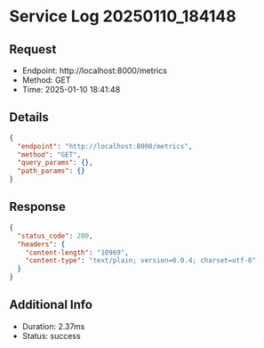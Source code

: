 # Service Log 20250110_184148

## Request
- Endpoint: http://localhost:8000/metrics
- Method: GET
- Time: 2025-01-10 18:41:48

## Details
```json
{
  "endpoint": "http://localhost:8000/metrics",
  "method": "GET",
  "query_params": {},
  "path_params": {}
}
```

## Response
```json
{
  "status_code": 200,
  "headers": {
    "content-length": "10969",
    "content-type": "text/plain; version=0.0.4; charset=utf-8"
  }
}
```

## Additional Info
- Duration: 2.37ms
- Status: success
